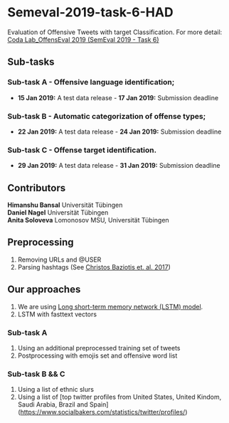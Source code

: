 # Semeval-2019-task-6-HAD
Evaluation of Offensive Tweets with target Classification. For more detail: [Coda Lab_OffensEval 2019 (SemEval 2019 - Task 6)](https://competitions.codalab.org/competitions/20011)

## Sub-tasks

### Sub-task A - Offensive language identification; <br/>
 - **15 Jan 2019:** A test data release - **17 Jan 2019:** Submission deadline <br/>
### Sub-task B - Automatic categorization of offense types; <br/> 
- **22 Jan 2019:** A test data release - **24 Jan 2019:** Submission deadline <br/>
### Sub-task C - Offense target identification. <br/>
 - **29 Jan 2019:** A test data release - **31 Jan 2019:** Submission deadline  <br/>

## Contributors 
**Himanshu Bansal** Universität Tübingen <br/>
**Daniel Nagel** Universität Tübingen <br/>
**Anita Soloveva**  Lomonosov MSU, Universität Tübingen <br/>

## Preprocessing

1. Removing URLs and @USER <br/>
2. Parsing hashtags (See [Christos Baziotis et. al. 2017](https://github.com/cbaziotis/ekphrasis))<br/>

## Our approaches

1. We are using [Long short-term memory network (LSTM) model](https://github.com/cicl2018/semeval-2019-task-6-HAD/blob/master/Baseline/script.py). <br/>
2. LSTM with fasttext vectors <br/>
### Sub-task A
1. Using an additional preprocessed training set of tweets <br/>
2. Postprocessing with emojis set and offensive word list
### Sub-task B && C
1. Using a list of ethnic slurs
2. Using a list of [top twitter profiles from United States, United Kindom, Saudi Arabia, Brazil and Spain] (https://www.socialbakers.com/statistics/twitter/profiles/)



